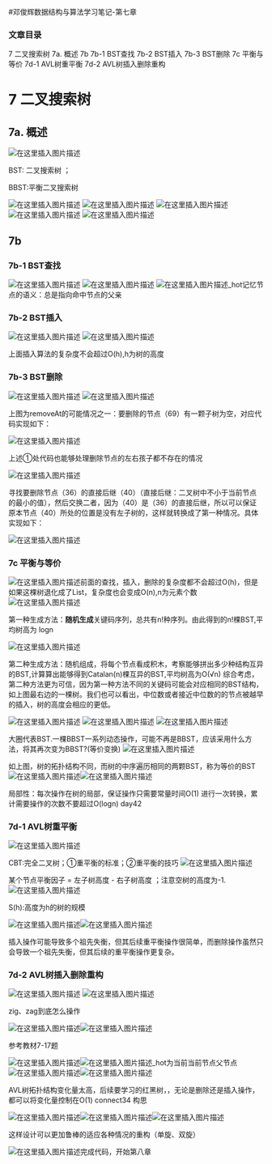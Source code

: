 #邓俊辉数据结构与算法学习笔记-第七章


### 文章目录

7 二叉搜索树
	7a. 概述
	7b
	7b-1 BST查找
	7b-2 BST插入
	7b-3 BST删除
	7c 平衡与等价
	7d-1 AVL树重平衡
	7d-2 AVL树插入删除重构

# 7 二叉搜索树

## 7a. 概述

<img src="https://img-blog.csdnimg.cn/20201011162902370.png?x-oss-process=image/watermark,type_ZmFuZ3poZW5naGVpdGk,shadow_10,text_aHR0cHM6Ly9ibG9nLmNzZG4ubmV0L3hpYW9kaWRhZGFkYQ==,size_16,color_FFFFFF,t_70#pic_center" alt="在这里插入图片描述">

BST: 二叉搜索树 ； 

BBST:平衡二叉搜索树 

<img src="https://img-blog.csdnimg.cn/20201011163247637.png?x-oss-process=image/watermark,type_ZmFuZ3poZW5naGVpdGk,shadow_10,text_aHR0cHM6Ly9ibG9nLmNzZG4ubmV0L3hpYW9kaWRhZGFkYQ==,size_16,color_FFFFFF,t_70#pic_center" alt="在这里插入图片描述">
<img src="https://img-blog.csdnimg.cn/20201011163400443.png?x-oss-process=image/watermark,type_ZmFuZ3poZW5naGVpdGk,shadow_10,text_aHR0cHM6Ly9ibG9nLmNzZG4ubmV0L3hpYW9kaWRhZGFkYQ==,size_16,color_FFFFFF,t_70#pic_center" alt="在这里插入图片描述">
<img src="https://img-blog.csdnimg.cn/20201011163836909.png?x-oss-process=image/watermark,type_ZmFuZ3poZW5naGVpdGk,shadow_10,text_aHR0cHM6Ly9ibG9nLmNzZG4ubmV0L3hpYW9kaWRhZGFkYQ==,size_16,color_FFFFFF,t_70#pic_center" alt="在这里插入图片描述">
<img src="https://img-blog.csdnimg.cn/20201011164252367.png?x-oss-process=image/watermark,type_ZmFuZ3poZW5naGVpdGk,shadow_10,text_aHR0cHM6Ly9ibG9nLmNzZG4ubmV0L3hpYW9kaWRhZGFkYQ==,size_16,color_FFFFFF,t_70#pic_center" alt="在这里插入图片描述">
<img src="https://img-blog.csdnimg.cn/20201011164440732.png?x-oss-process=image/watermark,type_ZmFuZ3poZW5naGVpdGk,shadow_10,text_aHR0cHM6Ly9ibG9nLmNzZG4ubmV0L3hpYW9kaWRhZGFkYQ==,size_16,color_FFFFFF,t_70#pic_center" alt="在这里插入图片描述">

## 7b

### 7b-1 BST查找

<img src="https://img-blog.csdnimg.cn/20201011165221620.png?x-oss-process=image/watermark,type_ZmFuZ3poZW5naGVpdGk,shadow_10,text_aHR0cHM6Ly9ibG9nLmNzZG4ubmV0L3hpYW9kaWRhZGFkYQ==,size_16,color_FFFFFF,t_70#pic_center" alt="在这里插入图片描述">
<img src="https://img-blog.csdnimg.cn/20201011165410890.png?x-oss-process=image/watermark,type_ZmFuZ3poZW5naGVpdGk,shadow_10,text_aHR0cHM6Ly9ibG9nLmNzZG4ubmV0L3hpYW9kaWRhZGFkYQ==,size_16,color_FFFFFF,t_70#pic_center" alt="在这里插入图片描述">
<img src="https://img-blog.csdnimg.cn/20201011165826229.png?x-oss-process=image/watermark,type_ZmFuZ3poZW5naGVpdGk,shadow_10,text_aHR0cHM6Ly9ibG9nLmNzZG4ubmV0L3hpYW9kaWRhZGFkYQ==,size_16,color_FFFFFF,t_70#pic_center" alt="在这里插入图片描述">_hot记忆节点的语义：总是指向命中节点的父亲

### 7b-2 BST插入

<img src="https://img-blog.csdnimg.cn/20201011170758756.png?x-oss-process=image/watermark,type_ZmFuZ3poZW5naGVpdGk,shadow_10,text_aHR0cHM6Ly9ibG9nLmNzZG4ubmV0L3hpYW9kaWRhZGFkYQ==,size_16,color_FFFFFF,t_70#pic_center" alt="在这里插入图片描述">
<img src="https://img-blog.csdnimg.cn/20201011170926422.png?x-oss-process=image/watermark,type_ZmFuZ3poZW5naGVpdGk,shadow_10,text_aHR0cHM6Ly9ibG9nLmNzZG4ubmV0L3hpYW9kaWRhZGFkYQ==,size_16,color_FFFFFF,t_70#pic_center" alt="在这里插入图片描述">

上面插入算法的复杂度不会超过O(h),h为树的高度

### 7b-3 BST删除

<img src="https://img-blog.csdnimg.cn/20201011171209962.png?x-oss-process=image/watermark,type_ZmFuZ3poZW5naGVpdGk,shadow_10,text_aHR0cHM6Ly9ibG9nLmNzZG4ubmV0L3hpYW9kaWRhZGFkYQ==,size_16,color_FFFFFF,t_70#pic_center" alt="在这里插入图片描述">

<img src="https://img-blog.csdnimg.cn/20201011171337947.png?x-oss-process=image/watermark,type_ZmFuZ3poZW5naGVpdGk,shadow_10,text_aHR0cHM6Ly9ibG9nLmNzZG4ubmV0L3hpYW9kaWRhZGFkYQ==,size_16,color_FFFFFF,t_70#pic_center" alt="在这里插入图片描述">

上图为removeAt的可能情况之一：要删除的节点（69）有一颗子树为空，对应代码实现如下： 

<img src="https://img-blog.csdnimg.cn/20201011171610738.png?x-oss-process=image/watermark,type_ZmFuZ3poZW5naGVpdGk,shadow_10,text_aHR0cHM6Ly9ibG9nLmNzZG4ubmV0L3hpYW9kaWRhZGFkYQ==,size_16,color_FFFFFF,t_70#pic_center" alt="在这里插入图片描述">

上述①处代码也能够处理删除节点的左右孩子都不存在的情况 

<img src="https://img-blog.csdnimg.cn/20201011172220969.png?x-oss-process=image/watermark,type_ZmFuZ3poZW5naGVpdGk,shadow_10,text_aHR0cHM6Ly9ibG9nLmNzZG4ubmV0L3hpYW9kaWRhZGFkYQ==,size_16,color_FFFFFF,t_70#pic_center" alt="在这里插入图片描述">

寻找要删除节点（36）的直接后继（40）（直接后继：二叉树中不小于当前节点的最小的值），然后交换二者，因为（40）是（36）的直接后继，所以可以保证原本节点（40）所处的位置是没有左子树的，这样就转换成了第一种情况。具体实现如下：

 <img src="https://img-blog.csdnimg.cn/20201011172805879.png?x-oss-process=image/watermark,type_ZmFuZ3poZW5naGVpdGk,shadow_10,text_aHR0cHM6Ly9ibG9nLmNzZG4ubmV0L3hpYW9kaWRhZGFkYQ==,size_16,color_FFFFFF,t_70#pic_center" alt="在这里插入图片描述">

### 7c 平衡与等价

<img src="https://img-blog.csdnimg.cn/20201011173028435.png?x-oss-process=image/watermark,type_ZmFuZ3poZW5naGVpdGk,shadow_10,text_aHR0cHM6Ly9ibG9nLmNzZG4ubmV0L3hpYW9kaWRhZGFkYQ==,size_16,color_FFFFFF,t_70#pic_center" alt="在这里插入图片描述">前面的查找，插入，删除的复杂度都不会超过O(h)，但是如果这棵树退化成了List，复杂度也会变成O(n),n为元素个数 <img src="https://img-blog.csdnimg.cn/20201011173858210.png?x-oss-process=image/watermark,type_ZmFuZ3poZW5naGVpdGk,shadow_10,text_aHR0cHM6Ly9ibG9nLmNzZG4ubmV0L3hpYW9kaWRhZGFkYQ==,size_16,color_FFFFFF,t_70#pic_center" alt="在这里插入图片描述">

第一种生成方法：**随机生成**关键码序列，总共有n!种序列。由此得到的n!棵BST,平均树高为 logn 

<img src="https://img-blog.csdnimg.cn/20201011174339447.png#pic_center" alt="在这里插入图片描述">

第二种生成方法：随机组成，将每个节点看成积木，考察能够拼出多少种结构互异的BST,计算算出能够得到Catalan(n)棵互异的BST,平均树高为O(√n) 综合考虑，第二种方法更为可信，因为第一种方法不同的关键码可能会对应相同的BST结构，如上图最右边的一棵树。我们也可以看出，中位数或者接近中位数的的节点被越早的插入，树的高度会相应的更低。 

<img src="https://img-blog.csdnimg.cn/20201014111800243.png?x-oss-process=image/watermark,type_ZmFuZ3poZW5naGVpdGk,shadow_10,text_aHR0cHM6Ly9ibG9nLmNzZG4ubmV0L3hpYW9kaWRhZGFkYQ==,size_16,color_FFFFFF,t_70#pic_center" alt="在这里插入图片描述">
<img src="https://img-blog.csdnimg.cn/20201014112031421.png?x-oss-process=image/watermark,type_ZmFuZ3poZW5naGVpdGk,shadow_10,text_aHR0cHM6Ly9ibG9nLmNzZG4ubmV0L3hpYW9kaWRhZGFkYQ==,size_16,color_FFFFFF,t_70#pic_center" alt="在这里插入图片描述">
<img src="https://img-blog.csdnimg.cn/20201014112112835.png?x-oss-process=image/watermark,type_ZmFuZ3poZW5naGVpdGk,shadow_10,text_aHR0cHM6Ly9ibG9nLmNzZG4ubmV0L3hpYW9kaWRhZGFkYQ==,size_16,color_FFFFFF,t_70#pic_center" alt="在这里插入图片描述">

大圈代表BST.一棵BBST一系列动态操作，可能不再是BBST，应该采用什么方法，将其再次变为BBST?(等价变换) <img src="https://img-blog.csdnimg.cn/2020101411241161.png?x-oss-process=image/watermark,type_ZmFuZ3poZW5naGVpdGk,shadow_10,text_aHR0cHM6Ly9ibG9nLmNzZG4ubmV0L3hpYW9kaWRhZGFkYQ==,size_16,color_FFFFFF,t_70#pic_center" alt="在这里插入图片描述">

如上图，树的拓扑结构不同，而树的中序遍历相同的两颗BST，称为等价的BST <img src="https://img-blog.csdnimg.cn/20201014112640846.png?x-oss-process=image/watermark,type_ZmFuZ3poZW5naGVpdGk,shadow_10,text_aHR0cHM6Ly9ibG9nLmNzZG4ubmV0L3hpYW9kaWRhZGFkYQ==,size_16,color_FFFFFF,t_70#pic_center" alt="在这里插入图片描述"><img src="https://img-blog.csdnimg.cn/20201014113051125.png?x-oss-process=image/watermark,type_ZmFuZ3poZW5naGVpdGk,shadow_10,text_aHR0cHM6Ly9ibG9nLmNzZG4ubmV0L3hpYW9kaWRhZGFkYQ==,size_16,color_FFFFFF,t_70#pic_center" alt="在这里插入图片描述">

局部性：每次操作在树的局部，保证操作只需要常量时间O(1) 进行一次转换，累计需要操作的次数不要超过O(logn) day42

### 7d-1 AVL树重平衡

<img src="https://img-blog.csdnimg.cn/20201014152202825.png?x-oss-process=image/watermark,type_ZmFuZ3poZW5naGVpdGk,shadow_10,text_aHR0cHM6Ly9ibG9nLmNzZG4ubmV0L3hpYW9kaWRhZGFkYQ==,size_16,color_FFFFFF,t_70#pic_center" alt="在这里插入图片描述">

CBT:完全二叉树；①重平衡的标准；②重平衡的技巧 <img src="https://img-blog.csdnimg.cn/20201014153029607.png?x-oss-process=image/watermark,type_ZmFuZ3poZW5naGVpdGk,shadow_10,text_aHR0cHM6Ly9ibG9nLmNzZG4ubmV0L3hpYW9kaWRhZGFkYQ==,size_16,color_FFFFFF,t_70#pic_center" alt="在这里插入图片描述">

某个节点平衡因子 = 左子树高度 - 右子树高度 ；注意空树的高度为-1. <img src="https://img-blog.csdnimg.cn/20201014153752971.png?x-oss-process=image/watermark,type_ZmFuZ3poZW5naGVpdGk,shadow_10,text_aHR0cHM6Ly9ibG9nLmNzZG4ubmV0L3hpYW9kaWRhZGFkYQ==,size_16,color_FFFFFF,t_70#pic_center" alt="在这里插入图片描述">

S(h):高度为h的树的规模 

<img src="https://img-blog.csdnimg.cn/20201014153957577.png?x-oss-process=image/watermark,type_ZmFuZ3poZW5naGVpdGk,shadow_10,text_aHR0cHM6Ly9ibG9nLmNzZG4ubmV0L3hpYW9kaWRhZGFkYQ==,size_16,color_FFFFFF,t_70#pic_center" alt="在这里插入图片描述"><img src="https://img-blog.csdnimg.cn/20201014154803796.png?x-oss-process=image/watermark,type_ZmFuZ3poZW5naGVpdGk,shadow_10,text_aHR0cHM6Ly9ibG9nLmNzZG4ubmV0L3hpYW9kaWRhZGFkYQ==,size_16,color_FFFFFF,t_70#pic_center" alt="在这里插入图片描述">

插入操作可能导致多个祖先失衡，但其后续重平衡操作很简单，而删除操作虽然只会导致一个祖先失衡，但其后续的重平衡操作更复杂。

### 7d-2 AVL树插入删除重构

<img src="https://img-blog.csdnimg.cn/2020101417321266.png?x-oss-process=image/watermark,type_ZmFuZ3poZW5naGVpdGk,shadow_10,text_aHR0cHM6Ly9ibG9nLmNzZG4ubmV0L3hpYW9kaWRhZGFkYQ==,size_16,color_FFFFFF,t_70#pic_center" alt="在这里插入图片描述">
<img src="https://img-blog.csdnimg.cn/20201014173614650.png?x-oss-process=image/watermark,type_ZmFuZ3poZW5naGVpdGk,shadow_10,text_aHR0cHM6Ly9ibG9nLmNzZG4ubmV0L3hpYW9kaWRhZGFkYQ==,size_16,color_FFFFFF,t_70#pic_center" alt="在这里插入图片描述">

zig、zag到底怎么操作 

<img src="https://img-blog.csdnimg.cn/20201014174251166.png?x-oss-process=image/watermark,type_ZmFuZ3poZW5naGVpdGk,shadow_10,text_aHR0cHM6Ly9ibG9nLmNzZG4ubmV0L3hpYW9kaWRhZGFkYQ==,size_16,color_FFFFFF,t_70#pic_center" alt="在这里插入图片描述"><img src="https://img-blog.csdnimg.cn/20201014175000395.png?x-oss-process=image/watermark,type_ZmFuZ3poZW5naGVpdGk,shadow_10,text_aHR0cHM6Ly9ibG9nLmNzZG4ubmV0L3hpYW9kaWRhZGFkYQ==,size_16,color_FFFFFF,t_70#pic_center" alt="在这里插入图片描述">

参考教材7-17题 

<img src="https://img-blog.csdnimg.cn/20201014194043804.png?x-oss-process=image/watermark,type_ZmFuZ3poZW5naGVpdGk,shadow_10,text_aHR0cHM6Ly9ibG9nLmNzZG4ubmV0L3hpYW9kaWRhZGFkYQ==,size_16,color_FFFFFF,t_70#pic_center" alt="在这里插入图片描述"><img src="https://img-blog.csdnimg.cn/20201014194321507.png?x-oss-process=image/watermark,type_ZmFuZ3poZW5naGVpdGk,shadow_10,text_aHR0cHM6Ly9ibG9nLmNzZG4ubmV0L3hpYW9kaWRhZGFkYQ==,size_16,color_FFFFFF,t_70#pic_center" alt="在这里插入图片描述">_hot为当前当前节点父节点 <img src="https://img-blog.csdnimg.cn/2020101419465697.png?x-oss-process=image/watermark,type_ZmFuZ3poZW5naGVpdGk,shadow_10,text_aHR0cHM6Ly9ibG9nLmNzZG4ubmV0L3hpYW9kaWRhZGFkYQ==,size_16,color_FFFFFF,t_70#pic_center" alt="在这里插入图片描述"><img src="https://img-blog.csdnimg.cn/20201014195148271.png?x-oss-process=image/watermark,type_ZmFuZ3poZW5naGVpdGk,shadow_10,text_aHR0cHM6Ly9ibG9nLmNzZG4ubmV0L3hpYW9kaWRhZGFkYQ==,size_16,color_FFFFFF,t_70#pic_center" alt="在这里插入图片描述">

AVL树拓扑结构变化量太高，后续要学习的红黑树，，无论是删除还是插入操作，都可以将变化量控制在O(1) connect34 构思 

<img src="https://img-blog.csdnimg.cn/20201014195419358.png?x-oss-process=image/watermark,type_ZmFuZ3poZW5naGVpdGk,shadow_10,text_aHR0cHM6Ly9ibG9nLmNzZG4ubmV0L3hpYW9kaWRhZGFkYQ==,size_16,color_FFFFFF,t_70#pic_center" alt="在这里插入图片描述"><img src="https://img-blog.csdnimg.cn/20201014200032318.png?x-oss-process=image/watermark,type_ZmFuZ3poZW5naGVpdGk,shadow_10,text_aHR0cHM6Ly9ibG9nLmNzZG4ubmV0L3hpYW9kaWRhZGFkYQ==,size_16,color_FFFFFF,t_70#pic_center" alt="在这里插入图片描述"><img src="https://img-blog.csdnimg.cn/20201014200052352.png?x-oss-process=image/watermark,type_ZmFuZ3poZW5naGVpdGk,shadow_10,text_aHR0cHM6Ly9ibG9nLmNzZG4ubmV0L3hpYW9kaWRhZGFkYQ==,size_16,color_FFFFFF,t_70#pic_center" alt="在这里插入图片描述">

这样设计可以更加鲁棒的适应各种情况的重构（单旋、双旋） 

<img src="https://img-blog.csdnimg.cn/20201014200337530.png?x-oss-process=image/watermark,type_ZmFuZ3poZW5naGVpdGk,shadow_10,text_aHR0cHM6Ly9ibG9nLmNzZG4ubmV0L3hpYW9kaWRhZGFkYQ==,size_16,color_FFFFFF,t_70#pic_center" alt="在这里插入图片描述">完成代码，开始第八章
